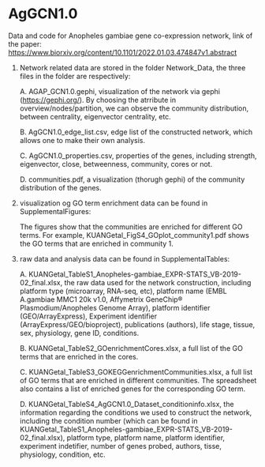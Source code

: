 # AgGCN1.0
Data and code for Anopheles gambiae gene co-expression network, link of the paper: https://www.biorxiv.org/content/10.1101/2022.01.03.474847v1.abstract  

1. Network related data are stored in the folder Network_Data, the three files in the folder are respectively:

   A. AGAP_GCN1.0.gephi, visualization of the network via gephi (https://gephi.org/). By choosing the atrribute in overview/nodes/partition, we can observe the community distribution, between centrality, eigenvector centrality, etc.
   
   B. AgGCN1.0_edge_list.csv, edge list of the constructed network, which allows one to make their own analysis.
   
   C. AgGCN1.0_properties.csv, properties of the genes, including strength, eigenvector, close, betweenness, community, cores or not.
   
   D. communities.pdf, a visualization (thorugh gephi) of the community distribution of the genes.
   
2. visualization og GO term enrichment data can be found in SupplementalFigures: 

   The figures show that the communities are enriched for different GO terms. For example, KUANGetal_FigS4_GOplot_community1.pdf shows the GO terms that are enriched in community 1.
  
3. raw data and analysis data can be found in SupplementalTables:

   A. KUANGetal_TableS1_Anopheles-gambiae_EXPR-STATS_VB-2019-02_final.xlsx, the raw data used for the network construction, including platform type (microarray, RNA-seq, etc), platform name (EMBL A.gambiae MMC1 20k v1.0, Affymetrix GeneChip® Plasmodium/Anopheles Genome Array), platform identifier (GEO/ArrayExpress), Experiment identifier (ArrayExpress/GEO/bioproject), publications (authors), life stage, tissue, sex, physiology, gene ID, conditions.
   
   B. KUANGetal_TableS2_GOenrichmentCores.xlsx, a full list of the GO terms that are enriched in the cores.
   
   C. KUANGetal_TableS3_GOKEGGenrichmentCommunities.xlsx, a full list of GO terms that are enriched in different communities. The spreadsheet also contains a list of enriched genes for the corresponding GO term.
   
   D. KUANGetal_TableS4_AgGCN1.0_Dataset_conditioninfo.xlsx, the information regarding the conditions we used to construct the network, including the condition number (which can be found in KUANGetal_TableS1_Anopheles-gambiae_EXPR-STATS_VB-2019-02_final.xlsx), platform type, platform name, platform identifier, experiment indetifier, number of genes probed, authors, tisse, physiology, condition, etc.
     
